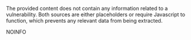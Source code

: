 The provided content does not contain any information related to a vulnerability. Both sources are either placeholders or require Javascript to function, which prevents any relevant data from being extracted.

NOINFO